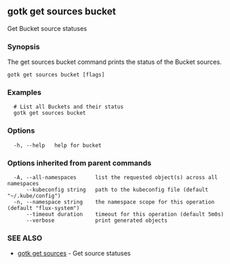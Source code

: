 ## gotk get sources bucket

Get Bucket source statuses

### Synopsis

The get sources bucket command prints the status of the Bucket sources.

```
gotk get sources bucket [flags]
```

### Examples

```
  # List all Buckets and their status
  gotk get sources bucket

```

### Options

```
  -h, --help   help for bucket
```

### Options inherited from parent commands

```
  -A, --all-namespaces      list the requested object(s) across all namespaces
      --kubeconfig string   path to the kubeconfig file (default "~/.kube/config")
  -n, --namespace string    the namespace scope for this operation (default "flux-system")
      --timeout duration    timeout for this operation (default 5m0s)
      --verbose             print generated objects
```

### SEE ALSO

* [gotk get sources](gotk_get_sources.md)	 - Get source statuses

